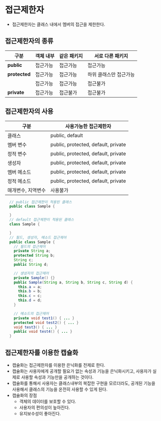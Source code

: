 # 접근제한자
- 접근제한자는 클래스 내에서 멤버의 접근을 제한한다.

## 접근제한자의 종류
  | 구분 | 객체 내부 | 같은 패키지 | 서로 다른 패키지 |
  | --- | --- | --- | --- |
  | **public** | 접근가능 | 접근가능 | 접근가능 |
  | **protected** | 접근가능 | 접근가능 | 하위 클래스만 접근가능 |
  | | 접근가능 | 접근가능 | 접근불가 |
  | **private** | 접근가능 | 접근불가 | 접근불가 |

## 접근제한자의 사용 
| 구분 | 사용가능한 접근제한자 |
| --- | --- |
| 클래스 | public, default |
| 멤버 변수 | public, protected, default, private |
| 정적 변수 | public, protected, default, private |
| 생성자 | public, protected, default, private |
| 멤버 메소드 | public, protected, default, private |
| 정적 메소드 | public, protected, default, private |
| 매개변수, 지역변수 | 사용불가 |
```java
  // public 접근제한이 적용된 클래스
  public class Sample {

  }
  // default 접근제한이 적용된 클래스
  class Sample {

  }
  // 필드, 생성자, 메소드 접근제어
  public class Sample {
    // 필드의 접근제어
    private String a;
    protected String b;
    String c;
    public String d;

    // 생성자의 접근제어
    private Sample() {}
    public Sample(String a, String b, String c, String d) {
      this.a = a;
      this.b = b;
      this.c = c;
      this.d = d;
    }

    // 메소드의 접근제어
    private void test1() { ... }
    protected void test2() { ... }
    void test3() { ... }
    public void test4() { ... }
  }
```

## 접근제한자를 이용한 캡슐화
- 캡슐화는 접근제한자를 이용한 은닉화를 전제로 한다.
- 캡슐화는 사용자에게 공개할 필요가 없는 속성과 기능을 은닉화시키고, 사용자가 실제로 사용할 속성과 기능만을 공개하는 것이다.
- 캡슐화를 통해서 사용자는 클래스내부의 복잡한 구현을 모르더라도, 공개된 기능을 사용해서 클래스의 기능을 온전히 사용할 수 있게 된다.
- 캡슐화의 장점
  + 객체의 데이터를 보호할 수 있다.
  + 사용자의 편의성이 높아진다.
  + 유지보수성이 좋아진다.